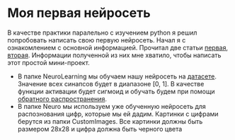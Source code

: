# Моя первая нейросеть

В качестве практики паралельно с изучением python я решил попробовать 
написать свою первую нейросеть. Начал я с ознакомлением с основной информацией.
Прочитал две статьи [первая](https://habr.com/ru/articles/312450/), [вторая](https://habr.com/ru/articles/313216/).
Информации полученной из них мне хватило, чтобы написать этот простой мини-проект.

- В папке NeuroLearning мы обучаем нашу нейросеть на [датасете](https://habr.com/ru/articles/313216/). 
Значение всех синапсов будет в диапазоне [0, 1]. В качестве функции активации будет сигмоид и обучать будем при помощи
[обратного распространения](https://habr.com/ru/articles/198268/).
- В папке Neuro мы используем уже обученную нейросеть для распознования цифр, которые мы ей дадим.
Картинки с цифрами берутся из папки CustomImages. Все картинки должны быть размером 28x28 и цифра должна быть черного цвета

